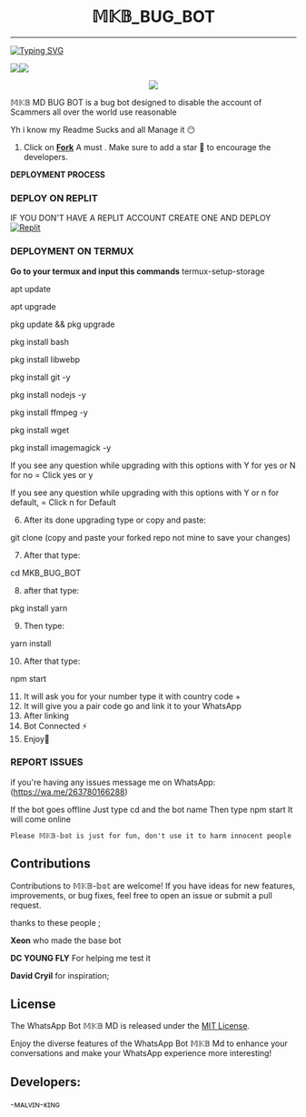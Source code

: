 <h1 align="center"> 𝕄𝕂𝔹_BUG_BOT </h1>
<p align="center">  
  
***
  
<a href="https://git.io/typing-svg"><img src="https://readme-typing-svg.demolab.com?font=Black+Ops+One&size=50&pause=1000&color=1BAFBAFF&center=true&width=910&height=100&lines=THANKS FOR CHOOSING ;𝕄𝕂𝔹_BUG_BOT;WHATSAPP+BUG+BOT;CREATED+BY+Malvin+King;RELEASED+29.06.24" alt="Typing SVG" /></a>
  </p>
  <a><img src='https://i.imgur.com/LyHic3i.gif'/></a><a><img src='https://i.imgur.com/LyHic3i.gif'/></a>
<p align="center">
<img src="https://imgur.com/NYo8MAL.jpeg"/> 

𝕄𝕂𝔹 MD BUG BOT is a bug bot designed to disable the account of Scammers all over the world use  reasonable

Yh i know my Readme Sucks and all Manage it 😶

1. Click on **[Fork](https://github.com/malvinking/MKB_BUG_BOT/fork)** A must . Make sure to add a star 🌟 to encourage the developers.

**DEPLOYMENT PROCESS**
### DEPLOY ON REPLIT
IF YOU DON'T HAVE A REPLIT ACCOUNT CREATE ONE AND DEPLOY 
    <br>
    <a href='https://replit.com/github/malvinking/MKB_BUG_BOT' target="_blank"><img alt='Replit' src='https://img.shields.io/badge/-Deploy-red?style=for-the-badge&logo=replit&logoColor=white'/></a>


### DEPLOYMENT ON TERMUX

**Go to your termux and input this commands**
termux-setup-storage

apt update

apt upgrade

pkg update && pkg upgrade

pkg install bash

pkg install libwebp

pkg install git -y

pkg install nodejs -y

pkg install ffmpeg -y 

pkg install wget

pkg install imagemagick -y


If you see any question while upgrading with this options with Y for yes or N for no = Click yes or y

If you see any question while upgrading with this options with Y or n for default, = Click n for Default

6. After its done upgrading type or copy and paste:

git clone  (copy and paste your forked repo not mine to save your changes) 

7. After that type: 

cd MKB_BUG_BOT

8. after that type:

pkg install yarn

9. Then type:

yarn install 

10. After that type:

npm start 

11. It will ask you for your number type it with country code +
12. It will give you a pair code go and link it to your WhatsApp 
13. After linking
14. Bot Connected ⚡
15. Enjoy🤗

### REPORT ISSUES

if you're having any issues message me on
WhatsApp: (https://wa.me/263780166288) 

If the bot goes offline 
Just type cd and the bot name 
Then type npm start
It will come online

`Please 𝕄𝕂𝔹-𝕓𝕠𝕥 is just for fun, don't use it to harm innocent people`


## Contributions

Contributions to 𝕄𝕂𝔹-𝕓𝕠𝕥 are welcome! If you have ideas for new features, improvements, or bug fixes, feel free to open an issue or submit a pull request. <br>

   thanks to these people ;

   **Xeon** who made the base bot

   **DC YOUNG FLY** For helping me test it
   
   **David Cryil** for inspiration; <br>


## License

The WhatsApp Bot 𝕄𝕂𝔹 MD is released under the [MIT License](https://opensource.org/licenses/MIT).

Enjoy the diverse features of the WhatsApp Bot 𝕄𝕂𝔹 Md to enhance your conversations and make your WhatsApp experience more interesting!

## Developers:

-ᴍᴀʟᴠɪɴ-ᴋɪɴɢ
